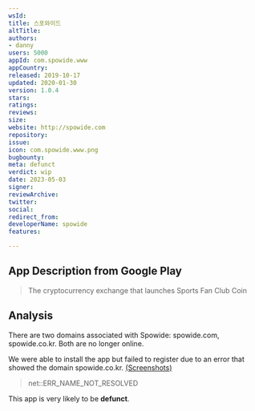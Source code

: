 ```yaml
---
wsId: 
title: 스포와이드
altTitle: 
authors:
- danny 
users: 5000
appId: com.spowide.www
appCountry: 
released: 2019-10-17
updated: 2020-01-30
version: 1.0.4
stars: 
ratings: 
reviews: 
size: 
website: http://spowide.com
repository: 
issue: 
icon: com.spowide.www.png
bugbounty: 
meta: defunct
verdict: wip
date: 2023-05-03
signer: 
reviewArchive: 
twitter: 
social: 
redirect_from: 
developerName: spowide
features: 

---
```


## App Description from Google Play 

> The cryptocurrency exchange that launches Sports Fan Club Coin

## Analysis 

There are two domains associated with Spowide: spowide.com, spowide.co.kr. Both are no longer online. 

We were able to install the app but failed to register due to an error that showed the domain spowide.co.kr. [(Screenshots)](https://twitter.com/BitcoinWalletz/status/1653656144731328512)

> net::ERR_NAME_NOT_RESOLVED

This app is very likely to be **defunct**.
